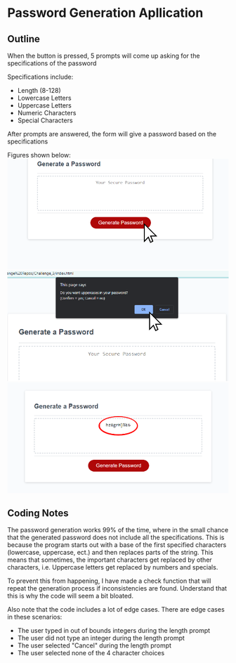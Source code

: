 # Password Generation Apllication

## Outline
When the button is pressed, 5 prompts will come up asking for the specifications of the password

Specifications include:
- Length (8-128)
- Lowercase Letters
- Uppercase Letters
- Numeric Characters
- Special Characters

After prompts are answered, the form will give a password based on the specifications

Figures shown below:
![Mouse clicks button](./Assets/Web1.png)
![Promt is shown](./Assets/Web2.png)
![Password is generated](./Assets/Web3.png)

## Coding Notes
The password generation works 99% of the time, where in the small chance that the generated password does not include all the specifications.
This is because the program starts out with a base of the first specified characters (lowercase, uppercase, ect.) and then replaces parts of the string.
This means that sometimes, the important characters get replaced by other characters, i.e. Uppercase letters get replaced by numbers and specials.

To prevent this from happening, I have made a check function that will repeat the generation process if inconsistencies are found.
Understand that this is why the code will seem a bit bloated.

Also note that the code includes a lot of edge cases.
There are edge cases in these scenarios:
- The user typed in out of bounds integers during the length prompt
- The user did not type an integer during the length prompt
- The user selected "Cancel" during the length prompt
- The user selected none of the 4 character choices
